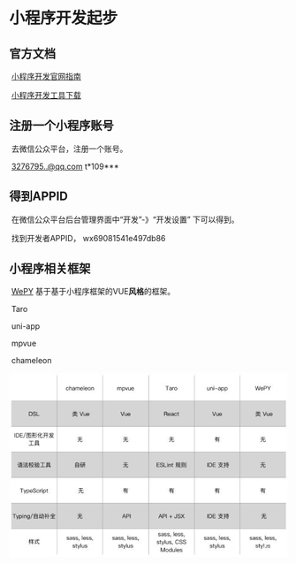 # 小程序开发起步

## 官方文档

​	[小程序开发官网指南](https://developers.weixin.qq.com/miniprogram/dev/framework/)

​	[小程序开发工具下载](https://developers.weixin.qq.com/miniprogram/dev/devtools/devtools.html)

## 注册一个小程序账号

​	去微信公众平台，注册一个账号。

​	 3276795..@qq.com      t\*109***

## 得到APPID

​	在微信公众平台后台管理界面中“开发”-》“开发设置” 下可以得到。

​	找到开发者APPID，   wx69081541e497db86



## 小程序相关框架

​	[WePY](https://wepyjs.github.io/wepy-docs/index.html)   基于基于小程序框架的VUE**风格**的框架。

​	Taro

​	uni-app

​	mpvue

​	chameleon

![img](.\img\7aec54e736d12f2eab8848f2aa506d668435682e.jpeg)
